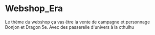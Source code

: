 ﻿# Webshop_Era
Le thème du webshop ça vas être la vente de campagne et personnage Donjon et Dragon 5e. Avec des passerelle d'univers à la cthulhu
